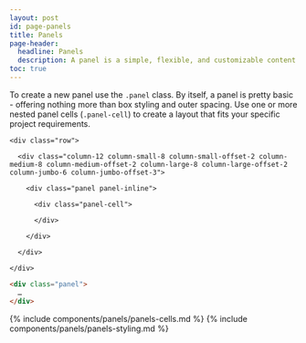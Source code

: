 ```yaml
---
layout: post
id: page-panels
title: Panels
page-header:
  headline: Panels
  description: A panel is a simple, flexible, and customizable content container. In combination with panel cells, panels can be used to create a wide range of layout and content display options.
toc: true
---
```


To create a new panel use the <code>.panel</code> class. By itself, a panel is pretty basic - offering nothing more than box styling and outer spacing.  Use one or more nested panel cells (<code>.panel-cell</code>) to create a layout that fits your specific project requirements.

<div class="panel flush-bottom">

  <div class="panel-cell">

    <div class="row">

      <div class="column-12 column-small-8 column-small-offset-2 column-medium-8 column-medium-offset-2 column-large-8 column-large-offset-2 column-jumbo-6 column-jumbo-offset-3">

        <div class="panel panel-inline">

          <div class="panel-cell">

          </div>

        </div>

      </div>

    </div>

  </div>

  <div class="panel-cell panel-cell-light panel-cell-code-block" markdown="1">

```html
<div class="panel">
  …
</div>
```

  </div>

</div>

{% include components/panels/panels-cells.md %}
{% include components/panels/panels-styling.md %}
